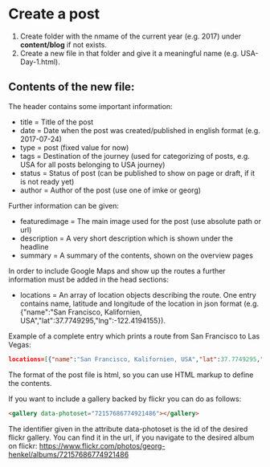 # Create a post

1. Create folder with the nmame of the current year (e.g. 2017) under **content/blog** if not exists.
2. Create a new file in that folder and give it a meaningful name (e.g. USA-Day-1.html).

## Contents of the new file:

The header contains some important information:
- title = Title of the post
- date = Date when the post was created/published in english format (e.g. 2017-07-24)
- type = post (fixed value for now)
- tags = Destination of the journey (used for categorizing of posts, e.g. USA for all posts belonging to USA journey)
- status = Status of post (can be published to show on page or draft, if it is not ready yet)
- author = Author of the post (use one of imke or georg)

Further information can be given:
- featuredimage = The main image used for the post (use absolute path or url)
- description = A very short description which is shown under the headline
- summary = A summary of the contents, shown on the overview pages

In order to include Google Maps and show up the routes a further information must be added in the head sections:
- locations = An array of location objects describing the route. One entry contains name, latitude and longitude of the location in json format (e.g. {"name":"San Francisco, Kalifornien, USA","lat":37.7749295,"lng":-122.4194155}).

Example of a complete entry which prints a route from San Francisco to Las Vegas:
```json
locations=[{"name":"San Francisco, Kalifornien, USA","lat":37.7749295,"lng":-122.4194155},{"name":"Las Vegas, Nevada, USA","lat":36.1699412,"lng":-115.1398296}]
```

The format of the post file is html, so you can use HTML markup to define the contents.

If you want to include a gallery backed by flickr you can do as follows:

```html
<gallery data-photoset="72157686774921486"></gallery>
```
The identifier given in the attribute data-photoset is the id of the desired flickr gallery. You can find it in the url, if you navigate to the desired album on flickr:
https://www.flickr.com/photos/georg-henkel/albums/72157686774921486
